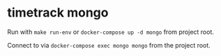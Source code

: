 # timetrack mongo

Run with `make run-env` or `docker-compose up -d mongo` from project root.

Connect to via `docker-compose exec mongo mongo` from the project root.